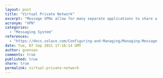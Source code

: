 ```yaml
---
layout: post
title: "Virtual Private Network"
excerpt: "Message VPNs allow for many separate applications to share a single Solace PubSub+ event broker while still remaining independent and separated. Basically, Message VPNs enable the virtualization of an event broker into many individual virtual event brokers."
acronym: "VPN"
categories:
  - "Messaging System"
references:
  - "https://docs.solace.com/Configuring-and-Managing/Managing-Message-VPNs.htm"
date: Tue, 07 Sep 2021 17:16:14 GMT
author: gvensan
comments: true
published: true
share: true
permalink: virtual-private-network
---
```

